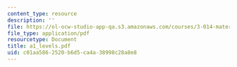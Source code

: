```yaml
---
content_type: resource
description: ''
file: https://ol-ocw-studio-app-qa.s3.amazonaws.com/courses/3-014-materials-laboratory-fall-2006/c01aa5862520b6d5ca4a38998c28a8e8_a1_levels.pdf
file_type: application/pdf
resourcetype: Document
title: a1_levels.pdf
uid: c01aa586-2520-b6d5-ca4a-38998c28a8e8
---
```

